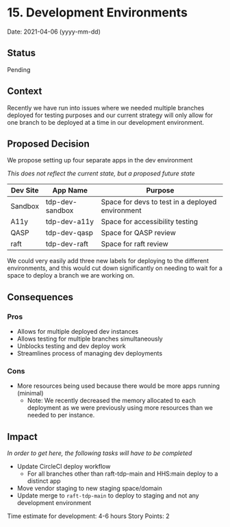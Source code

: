 # 15. Development Environments

Date: 2021-04-06 (yyyy-mm-dd)

## Status

Pending

## Context

Recently we have run into issues where we needed multiple branches deployed for testing purposes and our current strategy will only allow for one branch to be deployed at a time in our development environment. 

## Proposed Decision


We propose setting up four separate apps in the dev environment

_This does not reflect the current state, but a proposed future state_

| Dev Site | App Name | Purpose |
| -------- | -------- | -------- |
| Sandbox     | tdp-dev-sandbox     | Space for devs to test in a deployed environment    |
| A11y | tdp-dev-a11y | Space for accessibility testing |
| QASP | tdp-dev-qasp | Space for QASP review |
| raft | tdp-dev-raft | Space for raft review |

We could very easily add three new labels for deploying to the different environments, and this would cut down significantly on needing to wait for a space to deploy a branch we are working on.

## Consequences

### Pros

- Allows for multiple deployed dev instances
- Allows testing for multiple branches simultaneously
- Unblocks testing and dev deploy work
- Streamlines process of managing dev deployments

### Cons

- More resources being used because there would be more apps running (minimal)
    - Note: We recently decreased the memory allocated to each deployment as we were previously using more resources than we needed to per instance. 

## Impact
_In order to get here, the following tasks will have to be completed_

- Update CircleCI deploy workflow
  - For all branches other than raft-tdp-main and HHS:main deploy to a distinct app 
- Move vendor staging to new staging space/domain
- Update merge to `raft-tdp-main` to deploy to staging and not any development environment

Time estimate for development: 4-6 hours
Story Points: 2

